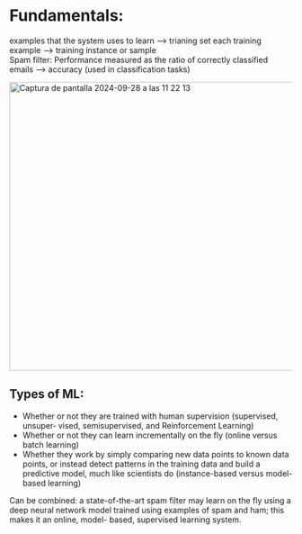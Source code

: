 # Fundamentals:
examples that the system uses to learn --> trianing set 
each training example --> training instance or sample  
Spam filter: Performance measured as the ratio of correctly classified emails --> accuracy (used in classification tasks) 

<img width="513" alt="Captura de pantalla 2024-09-28 a las 11 22 13" src="https://github.com/user-attachments/assets/889a1e93-583d-4c27-a77c-fcc0babab0ae">

## Types of ML: 
* Whether or not they are trained with human supervision (supervised, unsuper‐ vised, semisupervised, and Reinforcement Learning) 
* Whether or not they can learn incrementally on the fly (online versus batch learning) 
*  Whether they work by simply comparing new data points to known data points, or instead detect patterns in the training data and build a predictive model, much like scientists do (instance-based versus model-based learning) 

Can be combined: a state-of-the-art spam filter may learn on the fly using a deep neural network model trained using examples of spam and ham; this makes it an online, model- based, supervised learning system.











